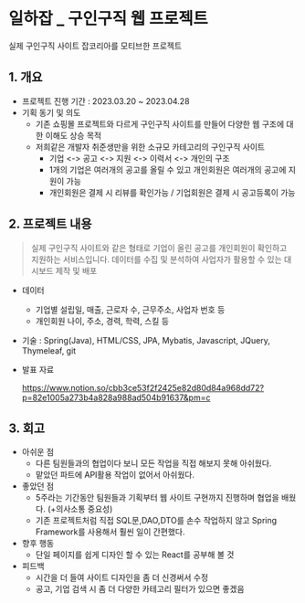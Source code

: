 # 일하잡 _ 구인구직 웹 프로젝트
실제 구인구직 사이트 잡코리아를 모티브한 프로젝트

## 1. 개요

- 프로젝트 진행 기간 : 2023.03.20 ~ 2023.04.28
- 기획 동기 및 의도
    - 기존 쇼핑몰 프로젝트와 다르게 구인구직 사이트를 만들어 다양한 웹 구조에 대한 이해도 상승 목적
    - 저희같은 개발자 취준생만을 위한 소규모 카테고리의 구인구직 사이트 
        - 기업 <-> 공고 <-> 지원 <-> 이력서 <-> 개인의 구조
        - 1개의 기업은 여러개의 공고를 올릴 수 있고 개인회원은 여러개의 공고에 지원이 가능
        - 개인회원은 결제 시 리뷰를 확인가능 / 기업회원은 결제 시 공고등록이 가능


## 2. 프로젝트 내용

> 실제 구인구직 사이트와 같은 형태로 기업이 올린 공고를 개인회원이 확인하고 지원하는 서비스입니다.
> 데이터를 수집 및 분석하여 사업자가 활용할 수 있는 대시보드 제작 및 배포


- 데이터
    - 기업별 설립일, 매출, 근로자 수, 근무주소, 사업자 번호 등
    - 개인회원 나이, 주소, 경력, 학력, 스킬 등
- 기술 : Spring(Java), HTML/CSS, JPA, Mybatis,  Javascript, JQuery, Thymeleaf, git
- 발표 자료
    
   https://www.notion.so/cbb3ce53f2f2425e82d80d84a968dd72?p=82e1005a273b4a828a988ad504b91637&pm=c

## 3. 회고

- 아쉬운 점
    - 다른 팀원들과의 협업이다 보니 모든 작업을 직접 해보지 못해 아쉬웠다.
    - 맡았던 파트에 API활용 작업이 없어서 아쉬웠다.
- 좋았던 점
    - 5주라는 기간동안 팀원들과 기획부터 웹 사이트 구현까지 진행하며 협업을 배웠다. (+의사소통 중요성)
    - 기존 프로젝트처럼 직접 SQL문,DAO,DTO를 손수 작업하지 않고 Spring Framework를 사용해서 훨씬 일이 간편했다.
- 향후 행동
    - 단일 페이지를 쉽게 디자인 할 수 있는 React를 공부해 볼 것
- 피드백
    - 시간을 더 들여 사이트 디자인을 좀 더 신경써서 수정
    - 공고, 기업 검색 시 좀 더 다양한 카테고리 필터가 있으면 좋겠음

